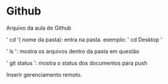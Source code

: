 # Github

Arquivo da aula de Github 
 
 ' cd '( nome da pasta): entra na pasta. 
 	exemplo: ' cd Desktop ' 

 ' ls ': mostra os arquivos dentro da pasta em questão 
 
 ' git status ': mostra o status dos documentos para push 
 
Inserir gerenciamento remoto. 
